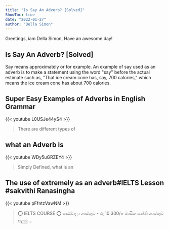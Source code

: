```yaml
---
title: "Is Say An Adverb? [Solved]"
ShowToc: true 
date: "2022-01-27"
author: "Della Simon" 
---
```


Greetings, iam Della Simon, Have an awesome day!
## Is Say An Adverb? [Solved]
Say means approximately or for example. An example of say used as an adverb is to make a statement using the word "say" before the actual estimate such as, "That ice cream cone has, say, 700 calories," which means the ice cream cone has about 700 calories.

## Super Easy Examples of Adverbs in English Grammar
{{< youtube L0USJe44yS4 >}}
>There are different types of 

## what an Adverb is
{{< youtube WDy5uGRZEY4 >}}
>Simply Defined, what is an 

## The use of extremely as an adverb#IELTS Lesson #sakvithi Ranasingha
{{< youtube pFfntzVawNM >}}
>⭕ IELTS COURSE ⭕ පාඨමාලා ගාස්තුව - රු 10 300/= මාසික පන්ති ගාස්තුව පළමු ...

